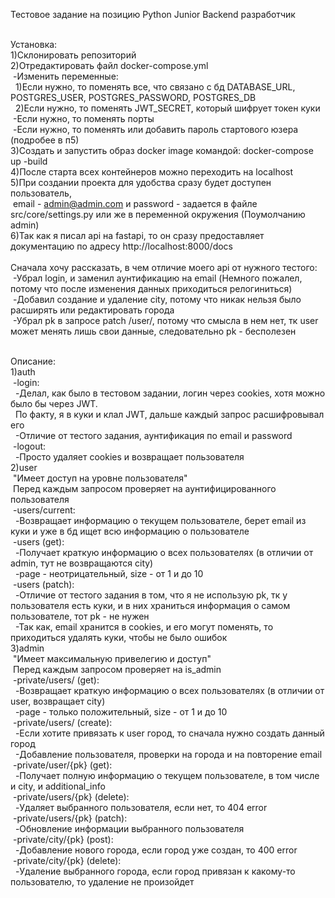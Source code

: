 Тестовое задание на позицию Python Junior Backend разработчик


<br>Установка:
<br>1)Склонировать репозиторий
<br>2)Отредактировать файл docker-compose.yml
  <br>&nbsp;-Изменить переменные:
    <br>&nbsp;&nbsp;1)Если нужно, то поменять все, что связано с бд DATABASE_URL, POSTGRES_USER, POSTGRES_PASSWORD, POSTGRES_DB
    <br>&nbsp;&nbsp;2)Если нужно, то поменять JWT_SECRET, который шифрует токен куки
  <br>&nbsp;-Если нужно, то поменять порты</pre>
  <br>&nbsp;-Ecли нужно, то поменять или добавить пароль стартового юзера (подробее в п5)</pre>
<br>3)Cоздать и запустить образ docker image командой: docker-compose up -build
<br>4)После старта всех контейнеров можно переходить на localhost
<br>5)При создании проекта для удобства сразу будет доступен пользователь, 
<br>&nbsp;email - admin@admin.com и password - задается в файле src/core/settings.py или же в переменной окружения (Поумолчанию admin)
<br>6)Так как я писал api на fastapi, то он сразу предоставляет документацию по адресу http://localhost:8000/docs
<br>
<br>Сначала хочу рассказать, в чем отличие моего api от нужного тестого:
<br>&nbsp;-Убрал login, и заменил аунтификацию на email (Немного пожалел, потому что после изменения данных приходиться релогиниться)
<br>&nbsp;-Добавил создание и удаление сity, потому что никак нельзя было расширять или редактировать города
<br>&nbsp;-Убрал pk в запросе patch /user/, потому что смысла в нем нет, тк user может менять лишь свои данные, следовательно pk - бесполезен

<br>Описание:
<br>1)auth
<br>&nbsp;-login:
<br>&nbsp;&nbsp;-Делал, как было в тестовом задании, логин через cookies, хотя можно было бы через JWT.
<br>&nbsp;&nbsp;По факту, я в куки и клал JWT, дальше каждый запрос расшифровывал его
<br>&nbsp;&nbsp;-Отличие от тестого задания, аунтификация по email и password
<br>&nbsp;-logout:
<br>&nbsp;&nbsp;-Просто удаляет cookies и возвращает пользователя
<br>2)user
<br>&nbsp;"Имеет доступ на уровне пользователя"
<br>&nbsp;Перед каждым запросом проверяет на аунтифицированного пользователя
<br>&nbsp;-users/current:
<br>&nbsp;&nbsp;-Возвращает информацию о текущем пользователе, берет email из куки и уже в бд ищет всю информацию о пользователе
<br>&nbsp;-users (get):
<br>&nbsp;&nbsp;-Получает краткую информацию о всех пользователях (в отличии от admin, тут не возвращаются city)
<br>&nbsp;&nbsp;-page - неотрицательный, size - от 1 и до 10 
<br>&nbsp;-users (patch):
<br>&nbsp;&nbsp;-Отличие от тестого задания в том, что я не использую pk, тк у пользователя есть куки, и в них храниться информация о самом пользователе, тот pk - не нужен
<br>&nbsp;&nbsp;-Так как, email хранится в cookies, и его могут поменять, то приходиться удалять куки, чтобы не было ошибок
<br>3)admin
<br>&nbsp;"Имеет максимальную привелегию и доступ"
<br>&nbsp;Перед каждым запросом проверяет на is_admin
<br>&nbsp;-private/users/ (get):
<br>&nbsp;&nbsp;-Возвращает краткую информацию о всех пользователях (в отличии от user, возвращает city)
<br>&nbsp;&nbsp;-page - только положительный, size - от 1 и до 10 
<br>&nbsp;-private/users/ (create):
<br>&nbsp;&nbsp;-Если хотите привязать к user город, то сначала нужно создать данный город
<br>&nbsp;&nbsp;-Добавление пользователя, проверки на города и на повторение email
<br>&nbsp;-private/user/{pk} (get):
<br>&nbsp;&nbsp;-Получает полную информацию о текущем пользователе, в том числе и city, и additional_info
<br>&nbsp;-private/users/{pk} (delete):
<br>&nbsp;&nbsp;-Удаляет выбранного пользователя, если нет, то 404 error
<br>&nbsp;-private/users/{pk} (patch):
<br>&nbsp;&nbsp;-Обновление информации выбранного пользователя
<br>&nbsp;-private/city/{pk} (post):
<br>&nbsp;&nbsp;-Добавление нового города, если город уже создан, то 400 error
<br>&nbsp;-private/city/{pk} (delete):
<br>&nbsp;&nbsp;-Удаление выбранного города, если город привязан к какому-то пользователю, то удаление не произойдет
  
